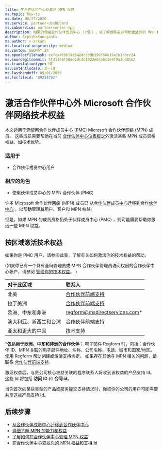 ```yaml
---
title: 在合作伙伴中心外激活 MPN 权益
ms.topic: how-to
ms.date: 08/27/2020
ms.service: partner-dashboard
ms.subservice: partnercenter-mpn
description: 如果仍使用合作伙伴成员中心 (PMC) ，请了解谁联系以帮助激活你的 MPN 技术支持权益，并为你提供权益支持 Id。
author: ArpithaKanuganti
ms.author: v-arkanu
ms.localizationpriority: medium
ms.custom: SEOMAY.20
ms.openlocfilehash: ee7ca469619e548dc59db390566d19a1b1c8cc24
ms.sourcegitcommit: 5f31146f50e01dc4c1922e0a5bc369f0a3cd8162
ms.translationtype: MT
ms.contentlocale: zh-CN
ms.lasthandoff: 09/01/2020
ms.locfileid: "89224702"
---
```

# <a name="activate-microsoft-partner-network-technical-benefits-outside-of-partner-center"></a>激活合作伙伴中心外 Microsoft 合作伙伴网络技术权益

本文适用于仍使用合作伙伴成员中心 (PMC) Microsoft 合作伙伴网络 (MPN) 成员。 这些成员需要帮助在当前 [合作伙伴中心仪表板](https://partner.microsoft.com/dashboard)之外激活某些 MPN 成员资格权益，如技术优势。

### <a name="applies-to"></a>适用于

- 合作伙伴成员中心用户

### <a name="appropriate-roles"></a>相应的角色

- 使用伙伴成员中心的 MPN 合作伙伴 (PMC) 

许多 Microsoft 合作伙伴网络 (MPN) 成员已 [从合作伙伴成员中心迁移到合作伙伴中心](prepare-pmc-pc-migration.md) ，以帮助管理其用户、客户和 MPN 权益。

但是，如果 MPN 的成员资格仍处于伙伴成员中心 (PMC) ，则可能需要帮助你激活一些 MPN 权益。

## <a name="activate-technical-benefits-by-region"></a>按区域激活技术权益

如果你是 PMC 用户，请参阅此表，了解有关如何激活你的技术权益的帮助。

 (如果你已有一个具有全局管理员或 MPN 合作伙伴管理员访问权限的合作伙伴中心帐户，请参阅 [管理你的技术权益](manage-your-partner-network-benefits.md#manage-technical-benefits)。 ) 

|对于此区域  | 联系人 |
|:--------|:------------|
|北美  | [合作伙伴前端支持](https://partner.microsoft.com/support?issueid=300-0042)  |
|拉丁美洲  | [合作伙伴前端支持](https://partner.microsoft.com/support?issueid=300-0042)  |
|欧洲、中东和非洲  | [regform@msdirectservices.com](mailto:regform@msdirectservices.com)*  |
|澳大利亚、新西兰和台湾  | [合作伙伴前端支持](https://partner.microsoft.com/support?issueid=300-0042)  |
|亚太和更大的中国  | 技术支持  |

\***仅适用于欧洲、中东和非洲的合作伙伴：** 电子邮件 Regform 时，包括：合作伙伴 ID、MPN 关联的电子邮件地址、名称、公司名称、电话、城市和国家/地区。 使用 Regform 帮助创建或激活支持协定。 如果存在其他与 MPN 相关的问题，请联系 [合作伙伴前端支持](https://partner.microsoft.com/support?issueid=300-0042)。

激活权益后，与贵公司核心权益关联的程序联系人将收到该权益的产品支持 Id。 这些 Id 将包括 **访问 ID** 和 **合同 id**。 

当你首次向某些类型的产品或服务提交支持请求时，你或你的公司的用户可能需要共享这些产品支持 Id。

## <a name="next-steps"></a>后续步骤

- [从合作伙伴成员中心迁移到合作伙伴中心](prepare-pmc-pc-migration.md)
- [详细了解 MPN 的能力和权益](learn-about-competencies.md)
- [了解如何在合作伙伴中心管理 MPN 权益](manage-your-partner-network-benefits.md)
- [在合作伙伴中心查找你的 MPN 权益和支持 Id](mpn-find-benefits.md)
